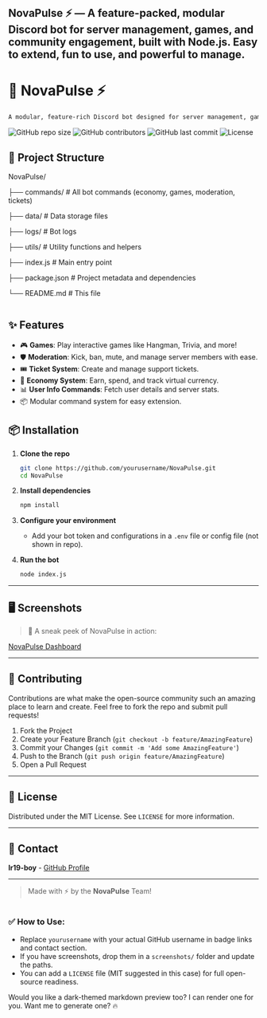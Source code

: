 NovaPulse ⚡ — A feature-packed, modular Discord bot for server management, games, and community engagement, built with Node.js. Easy to extend, fun to use, and powerful to manage. 
---

# 🚀 NovaPulse ⚡

```markdown
A modular, feature-rich Discord bot designed for server management, games, and community engagement. Built with love in Node.js and JavaScript!
```

![GitHub repo size](https://img.shields.io/github/repo-size/yourusername/NovaPulse?color=blue&style=for-the-badge)
![GitHub contributors](https://img.shields.io/github/contributors/yourusername/NovaPulse?style=for-the-badge)
![GitHub last commit](https://img.shields.io/github/last-commit/yourusername/NovaPulse?color=green&style=for-the-badge)
![License](https://img.shields.io/badge/license-MIT-blue.svg?style=for-the-badge)


## 📂 Project Structure

NovaPulse/

├── commands/       # All bot commands (economy, games, moderation, tickets)

├── data/           # Data storage files

├── logs/           # Bot logs

├── utils/          # Utility functions and helpers

├── index.js        # Main entry point

├── package.json    # Project metadata and dependencies

└── README.md       # This file

````

````

## ✨ Features

- 🎮 **Games**: Play interactive games like Hangman, Trivia, and more!
- 🛡️ **Moderation**: Kick, ban, mute, and manage server members with ease.
- 🎟️ **Ticket System**: Create and manage support tickets.
- 💸 **Economy System**: Earn, spend, and track virtual currency.
- 📊 **User Info Commands**: Fetch user details and server stats.
- 📦 Modular command system for easy extension.

## 📦 Installation

1. **Clone the repo**
   ```bash
   git clone https://github.com/yourusername/NovaPulse.git
   cd NovaPulse

2. **Install dependencies**

   ```bash
   npm install
   ```

3. **Configure your environment**

   * Add your bot token and configurations in a `.env` file or config file (not shown in repo).

4. **Run the bot**

   ```bash
   node index.js
   ```

---

## 🖥️ Screenshots

> 📸 A sneak peek of NovaPulse in action:

[NovaPulse Dashboard](https://cdn.discordapp.com/attachments/1193506356943126572/1371099351191130262/image.png?ex=6821e747&is=682095c7&hm=78ef550242908739d67c7ca8c4715641841fa169be64a527a972a5c368270146&)

---

## 🤝 Contributing

Contributions are what make the open-source community such an amazing place to learn and create. Feel free to fork the repo and submit pull requests!

1. Fork the Project
2. Create your Feature Branch (`git checkout -b feature/AmazingFeature`)
3. Commit your Changes (`git commit -m 'Add some AmazingFeature'`)
4. Push to the Branch (`git push origin feature/AmazingFeature`)
5. Open a Pull Request

---

## 📜 License

Distributed under the MIT License. See `LICENSE` for more information.

---

## 💌 Contact

**lr19-boy** - [GitHub Profile](https://github.com/lr19-boy)

---

> Made with ⚡ by the **NovaPulse** Team!

```

```

### ✅ How to Use:
- Replace `yourusername` with your actual GitHub username in badge links and contact section.
- If you have screenshots, drop them in a `screenshots/` folder and update the paths.
- You can add a `LICENSE` file (MIT suggested in this case) for full open-source readiness.

Would you like a dark-themed markdown preview too? I can render one for you. Want me to generate one? 🔥
```
